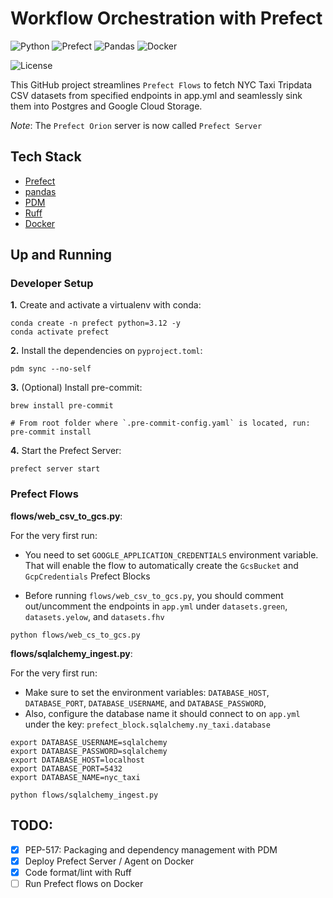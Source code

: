 # Workflow Orchestration with Prefect

![Python](https://img.shields.io/badge/Python-3.12-4B8BBE.svg?style=flat&logo=python&logoColor=FFD43B&labelColor=306998)
![Prefect](https://img.shields.io/badge/Prefect-2.19-060F11?style=flat&logo=prefect&logoColor=white&labelColor=060F11)
![Pandas](https://img.shields.io/badge/pandas-150458?style=flat&logo=pandas&logoColor=E70488&labelColor=150458)
![Docker](https://img.shields.io/badge/Docker-329DEE?style=flat&logo=docker&logoColor=white&labelColor=329DEE)

![License](https://img.shields.io/badge/license-CC--BY--SA--4.0-31393F?style=flat&logo=creativecommons&logoColor=black&labelColor=white)

This GitHub project streamlines `Prefect Flows` to fetch NYC Taxi Tripdata CSV datasets from specified endpoints in app.yml and seamlessly sink them into Postgres and Google Cloud Storage.

*Note*: The `Prefect Orion` server is now called `Prefect Server`

## Tech Stack
- [Prefect](https://www.prefect.io/opensource/)
- [pandas](https://pandas.pydata.org/docs/user_guide/)
- [PDM](https://pdm-project.org/latest/usage/dependency/)
- [Ruff](https://docs.astral.sh/ruff/configuration/)
- [Docker](https://docs.docker.com/get-docker/)


## Up and Running

### Developer Setup

**1.** Create and activate a virtualenv with conda:
```shell
conda create -n prefect python=3.12 -y
conda activate prefect
```

**2.** Install the dependencies on `pyproject.toml`:
```shell
pdm sync --no-self
```

**3.** (Optional) Install pre-commit:
```shell
brew install pre-commit

# From root folder where `.pre-commit-config.yaml` is located, run:
pre-commit install
```

**4.** Start the Prefect Server:
```shell
prefect server start
```

### Prefect Flows

**flows/web_csv_to_gcs.py**:

For the very first run:
- You need to set `GOOGLE_APPLICATION_CREDENTIALS` environment variable.
  That will enable the flow to automatically create the `GcsBucket` and `GcpCredentials` Prefect Blocks

- Before running `flows/web_csv_to_gcs.py`, you should comment out/uncomment the endpoints in `app.yml`
  under `datasets.green`, `datasets.yelow`, and `datasets.fhv`

```shell
python flows/web_cs_to_gcs.py
```

**flows/sqlalchemy_ingest.py**:

For the very first run:
- Make sure to set the environment variables: `DATABASE_HOST`, `DATABASE_PORT`, `DATABASE_USERNAME`, and `DATABASE_PASSWORD`,
- Also, configure the database name it should connect to on `app.yml` under the key: `prefect_block.sqlalchemy.ny_taxi.database`
```shell
export DATABASE_USERNAME=sqlalchemy
export DATABASE_PASSWORD=sqlalchemy
export DATABASE_HOST=localhost
export DATABASE_PORT=5432
export DATABASE_NAME=nyc_taxi
```

```shell
python flows/sqlalchemy_ingest.py
```

## TODO:
- [x] PEP-517: Packaging and dependency management with PDM
- [x] Deploy Prefect Server / Agent on Docker
- [x] Code format/lint with Ruff
- [ ] Run Prefect flows on Docker